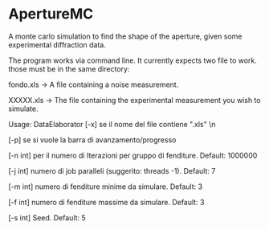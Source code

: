 ApertureMC
==========

A monte carlo simulation to find the shape of the aperture, given some experimental diffraction data.

The program works via command line. It currently expects two file to work. those must be in the same directory:

  fondo.xls -> A file containing a noise measurement. 
  
  XXXXX.xls -> The file containing the experimental measurement you wish to simulate.
  
  
  
  
  
Usage: DataElaborator
[-x] se il nome del file contiene ".xls" \n

[-p] se si vuole la barra di avanzamento/progresso

[-n int] per il numero di Iterazioni per gruppo di fenditure. Default: 1000000

[-j int] numero di job paralleli (suggerito: threads -1). Default: 7

[-m int] numero di fenditure minime da simulare. Default: 3

[-f int] numero di fenditure massime da simulare. Default: 3

[-s int] Seed. Default: 5

